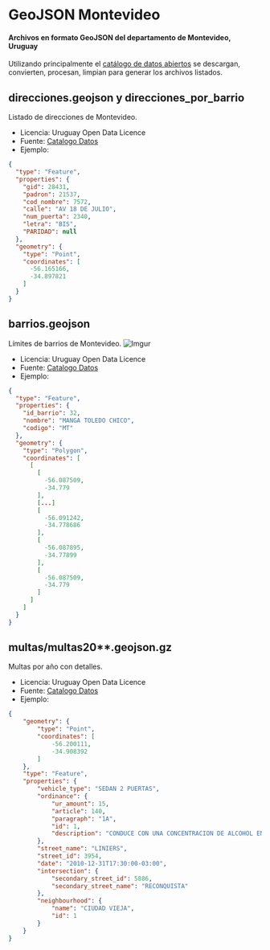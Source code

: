 # GeoJSON Montevideo
#### Archivos en formato GeoJSON del departamento de Montevideo, Uruguay

Utilizando principalmente el [catálogo de datos abiertos](https://catalogodatos.gub.uy/) se descargan, convierten, procesan, limpian para generar los archivos listados.

## direcciones.geojson y direcciones_por_barrio

Listado de direcciones de Montevideo.

- Licencia: Uruguay Open Data Licence
- Fuente: [Catalogo Datos](https://catalogodatos.gub.uy/dataset/direcciones-oficiales-de-montevideo)
- Ejemplo:
```json
{
  "type": "Feature",
  "properties": {
    "gid": 28431,
    "padron": 21537,
    "cod_nombre": 7572,
    "calle": "AV 18 DE JULIO",
    "num_puerta": 2340,
    "letra": "BIS",
    "PARIDAD": null
  },
  "geometry": {
    "type": "Point",
    "coordinates": [
      -56.165166,
      -34.897821
    ]
  }
}
```


## barrios.geojson

Límites de barrios de Montevideo.
![Imgur](http://i.imgur.com/dsb3aCD.png?)

- Licencia: Uruguay Open Data Licence
- Fuente: [Catalogo Datos](https://catalogodatos.gub.uy/dataset/limites-barrios)
- Ejemplo:
```json
{
  "type": "Feature",
  "properties": {
    "id_barrio": 32,
    "nombre": "MANGA TOLEDO CHICO",
    "codigo": "MT"
  },
  "geometry": {
    "type": "Polygon",
    "coordinates": [
      [
        [
          -56.087509,
          -34.779
        ],
        [...]
        [
          -56.091242,
          -34.778686
        ],
        [
          -56.087895,
          -34.77899
        ],
        [
          -56.087509,
          -34.779
        ]
      ]
    ]
  }
}

```


## multas/multas20**.geojson.gz

Multas por año con detalles.

- Licencia: Uruguay Open Data Licence
- Fuente: [Catalogo Datos](https://catalogodatos.gub.uy/dataset/multas-transito)
- Ejemplo:

```json
{
    "geometry": {
        "type": "Point",
        "coordinates": [
            -56.200111,
            -34.908392
        ]
    },
    "type": "Feature",
    "properties": {
        "vehicle_type": "SEDAN 2 PUERTAS",
        "ordinance": {
            "ur_amount": 15,
            "article": 140,
            "paragraph": "1A",
            "id": 1,
            "description": "CONDUCE CON UNA CONCENTRACION DE ALCOHOL EN SANGRE SUPERIOR A LA PERMITIDA MEDIDA MEDIANTE AIRE ESPIRADO, O NEGARSE A REALIZAR LA PRUEBA (D.677)"
        },
        "street_name": "LINIERS",
        "street_id": 3954,
        "date": "2010-12-31T17:30:00-03:00",
        "intersection": {
            "secondary_street_id": 5886,
            "secondary_street_name": "RECONQUISTA"
        },
        "neighbourhood": {
            "name": "CIUDAD VIEJA",
            "id": 1
        }
    }
}
```
